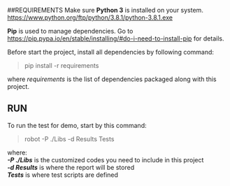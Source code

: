 ##REQUIREMENTS
Make sure **Python 3** is installed on your system.<br>
https://www.python.org/ftp/python/3.8.1/python-3.8.1.exe

**Pip** is used to manage dependencies. Go to https://pip.pypa.io/en/stable/installing/#do-i-need-to-install-pip for details.

Before start the project, install all dependencies by following command:<br>
> pip install -r requirements<br>

where *requirements* is the list of dependencies packaged along with this project.

## RUN
To run the test for demo, start by this command:
> robot -P ./Libs -d Results Tests

where:<br>
    ***-P ./Libs*** is the customized codes you need to include in this project<br>
    ***-d Results*** is where the report will be stored<br>
    ***Tests*** is where test scripts are defined

